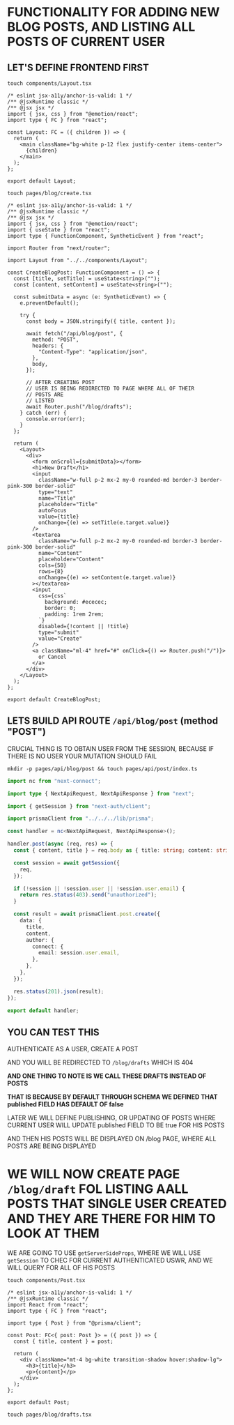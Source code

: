 # FUNCTIONALITY FOR ADDING NEW BLOG POSTS, AND LISTING ALL POSTS OF CURRENT USER

## LET'S DEFINE FRONTEND FIRST

```
touch components/Layout.tsx
```

```tsx
/* eslint jsx-a11y/anchor-is-valid: 1 */
/** @jsxRuntime classic */
/** @jsx jsx */
import { jsx, css } from "@emotion/react";
import type { FC } from "react";

const Layout: FC = ({ children }) => {
  return (
    <main className="bg-white p-12 flex justify-center items-center">
      {children}
    </main>
  );
};

export default Layout;
```

```
touch pages/blog/create.tsx
```

```tsx
/* eslint jsx-a11y/anchor-is-valid: 1 */
/** @jsxRuntime classic */
/** @jsx jsx */
import { jsx, css } from "@emotion/react";
import { useState } from "react";
import type { FunctionComponent, SyntheticEvent } from "react";

import Router from "next/router";

import Layout from "../../components/Layout";

const CreateBlogPost: FunctionComponent = () => {
  const [title, setTitle] = useState<string>("");
  const [content, setContent] = useState<string>("");

  const submitData = async (e: SyntheticEvent) => {
    e.preventDefault();

    try {
      const body = JSON.stringify({ title, content });

      await fetch("/api/blog/post", {
        method: "POST",
        headers: {
          "Content-Type": "application/json",
        },
        body,
      });
      
      // AFTER CREATING POST
      // USER IS BEING REDIRECTED TO PAGE WHERE ALL OF THEIR 
      // POSTS ARE 
      // LISTED 
      await Router.push("/blog/drafts");
    } catch (err) {
      console.error(err);
    }
  };

  return (
    <Layout>
      <div>
        <form onScroll={submitData}></form>
        <h1>New Draft</h1>
        <input
          className="w-full p-2 mx-2 my-0 rounded-md border-3 border-pink-300 border-solid"
          type="text"
          name="Title"
          placeholder="Title"
          autoFocus
          value={title}
          onChange={(e) => setTitle(e.target.value)}
        />
        <textarea
          className="w-full p-2 mx-2 my-0 rounded-md border-3 border-pink-300 border-solid"
          name="Content"
          placeholder="Content"
          cols={50}
          rows={8}
          onChange={(e) => setContent(e.target.value)}
        ></textarea>
        <input
          css={css`
            background: #ececec;
            border: 0;
            padding: 1rem 2rem;
          `}
          disabled={!content || !title}
          type="submit"
          value="Create"
        />
        <a className="ml-4" href="#" onClick={() => Router.push("/")}>
          or Cancel
        </a>
      </div>
    </Layout>
  );
};

export default CreateBlogPost;
```

## LETS BUILD API ROUTE `/api/blog/post` (method "POST")

CRUCIAL THING IS TO OBTAIN USER FROM THE SESSION, BECAUSE IF THERE IS NO USER YOUR MUTATION SHOULD FAIL

```
mkdir -p pages/api/blog/post && touch pages/api/post/index.ts
```

```ts
import nc from "next-connect";

import type { NextApiRequest, NextApiResponse } from "next";

import { getSession } from "next-auth/client";

import prismaClient from "../../../lib/prisma";

const handler = nc<NextApiRequest, NextApiResponse>();

handler.post(async (req, res) => {
  const { content, title } = req.body as { title: string; content: string };

  const session = await getSession({
    req,
  });

  if (!session || !session.user || !session.user.email) {
    return res.status(403).send("unauthorized");
  }

  const result = await prismaClient.post.create({
    data: {
      title,
      content,
      author: {
        connect: {
          email: session.user.email,
        },
      },
    },
  });

  res.status(201).json(result);
});

export default handler;
```

## YOU CAN TEST THIS

AUTHENTICATE AS A USER, CREATE A POST

AND YOU WILL BE REDIRECTED TO `/blog/drafts` WHICH IS 404

**AND ONE THING TO NOTE IS WE CALL THESE DRAFTS INSTEAD OF POSTS**

**THAT IS BECAUSE BY DEFAULT THROUGH SCHEMA WE DEFINED THAT published FIELD HAS DEFAULT OF false**

LATER WE WILL DEFINE PUBLISHING, OR UPDATING OF POSTS WHERE CURRENT USER WILL UPDATE published FIELD TO BE true FOR HIS POSTS

AND THEN HIS POSTS WILL BE DISPLAYED ON /blog PAGE, WHERE ALL POSTS ARE BEING DISPLAYED

# WE WILL NOW CREATE PAGE `/blog/draft` FOL LISTING AALL POSTS THAT SINGLE USER CREATED AND THEY ARE THERE FOR HIM TO LOOK AT THEM

WE ARE GOING TO USE `getServerSideProps`, WHERE WE WILL USE `getSession` TO CHEC FOR CURRENT AUTHENTICATED USWR, AND WE WILL QUERY FOR ALL OF HIS POSTS

```
touch components/Post.tsx
```

```tsx
/* eslint jsx-a11y/anchor-is-valid: 1 */
/** @jsxRuntime classic */
import React from "react";
import type { FC } from "react";

import type { Post } from "@prisma/client";

const Post: FC<{ post: Post }> = ({ post }) => {
  const { title, content } = post;

  return (
    <div className="mt-4 bg-white transition-shadow hover:shadow-lg">
      <h3>{title}</h3>
      <p>{content}</p>
    </div>
  );
};

export default Post;
```

```
touch pages/blog/drafts.tsx
```

```tsx

```